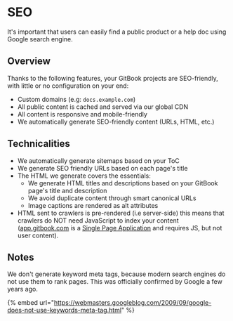 # SEO

It's important that users can easily find a public product or a help doc using Google search engine.

## Overview <a href="#overview" id="overview"></a>

Thanks to the following features, your GitBook projects are SEO-friendly, with little or no configuration on your end:

* ​Custom domains (e.g: `docs.example.com`)
* ​All public content is cached and served via our global CDN
* ​All content is responsive and mobile-friendly
* ​We automatically generate SEO-friendly content (URLs, HTML, etc.)

## Technicalities <a href="#technicalities" id="technicalities"></a>

* ​We automatically generate sitemaps based on your ToC
* We generate SEO friendly URLs based on each page's title
* ​The HTML we generate covers the essentials:
  * We generate HTML titles and descriptions based on your GitBook page's title and description
  * We avoid duplicate content through smart canonical URLs
  * Image captions are rendered as alt attributes
* ​HTML sent to crawlers is pre-rendered (i.e server-side) this means that crawlers do NOT need JavaScript to index your content ([app.gitbook.com](https://app.gitbook.com) is a [Single Page Application](https://en.wikipedia.org/wiki/Single-page\_application) and requires JS, but not user content).

## Notes <a href="#notes" id="notes"></a>

We don't generate keyword meta tags, because modern search engines do not use them to rank pages. This was officially confirmed by Google a few years ago.

{% embed url="https://webmasters.googleblog.com/2009/09/google-does-not-use-keywords-meta-tag.html" %}
